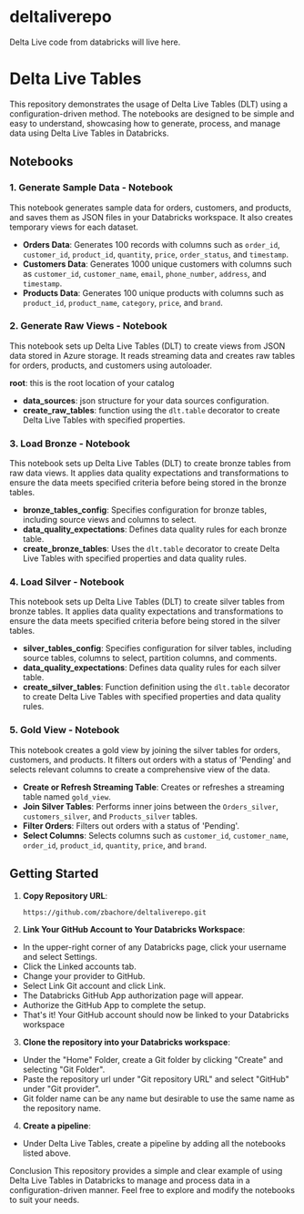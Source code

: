 # deltaliverepo
Delta Live code from databricks  will live here.

# Delta Live Tables

This repository demonstrates the usage of Delta Live Tables (DLT) using a configuration-driven method. The notebooks are designed to be simple and easy to understand, showcasing how to generate, process, and manage data using Delta Live Tables in Databricks.

## Notebooks

### 1. Generate Sample Data - Notebook

This notebook generates sample data for orders, customers, and products, and saves them as JSON files in your Databricks workspace. It also creates temporary views for each dataset.

- **Orders Data**: Generates 100 records with columns such as `order_id`, `customer_id`, `product_id`, `quantity`, `price`, `order_status`, and `timestamp`.
- **Customers Data**: Generates 1000 unique customers with columns such as `customer_id`, `customer_name`, `email`, `phone_number`, `address`, and `timestamp`.
- **Products Data**: Generates 100 unique products with columns such as `product_id`, `product_name`, `category`, `price`, and `brand`.

### 2. Generate Raw Views - Notebook

This notebook sets up Delta Live Tables (DLT) to create views from JSON data stored in Azure storage. It reads streaming data and creates raw tables for orders, products, and customers using autoloader.

  **root**: this is the root location of your catalog
- **data_sources**: json structure for your data sources configuration.
- **create_raw_tables**: function using the `dlt.table` decorator to create Delta Live Tables with specified properties.

### 3. Load Bronze - Notebook

This notebook sets up Delta Live Tables (DLT) to create bronze tables from raw data views. It applies data quality expectations and transformations to ensure the data meets specified criteria before being stored in the bronze tables.

- **bronze_tables_config**: Specifies configuration for bronze tables, including source views and columns to select. 
- **data_quality_expectations**: Defines data quality rules for each bronze table.
- **create_bronze_tables**: Uses the `dlt.table` decorator to create Delta Live Tables with specified properties and data quality rules.

### 4. Load Silver - Notebook

This notebook sets up Delta Live Tables (DLT) to create silver tables from bronze tables. It applies data quality expectations and transformations to ensure the data meets specified criteria before being stored in the silver tables.

- **silver_tables_config**: Specifies configuration for silver tables, including source tables, columns to select, partition columns, and comments.
- **data_quality_expectations**: Defines data quality rules for each silver table.
- **create_silver_tables**: Function definition using the `dlt.table` decorator to create Delta Live Tables with specified properties and data quality rules.

### 5. Gold View - Notebook

This notebook creates a gold view by joining the silver tables for orders, customers, and products. It filters out orders with a status of 'Pending' and selects relevant columns to create a comprehensive view of the data.

- **Create or Refresh Streaming Table**: Creates or refreshes a streaming table named `gold_view`.
- **Join Silver Tables**: Performs inner joins between the `Orders_silver`, `customers_silver`, and `Products_silver` tables.
- **Filter Orders**: Filters out orders with a status of 'Pending'.
- **Select Columns**: Selects columns such as `customer_id`, `customer_name`, `order_id`, `product_id`, `quantity`, `price`, and `brand`.

## Getting Started

1. **Copy Repository URL**:
   ```bash
   https://github.com/zbachore/deltaliverepo.git

2. **Link Your GitHub Account to Your Databricks Workspace**:

- In the upper-right corner of any Databricks page, click your username and select Settings.
- Click the Linked accounts tab.
- Change your provider to GitHub.
- Select Link Git account and click Link.
- The Databricks GitHub App authorization page will appear.
- Authorize the GitHub App to complete the setup.
- That's it! Your GitHub account should now be linked to your Databricks workspace 

3. **Clone the repository into your Databricks workspace**: 
- Under the "Home" Folder, create a Git folder by clicking "Create" and selecting "Git Folder".
- Paste the repository url under "Git repository URL" and select "GitHub" under "Git provider".
- Git folder name can be any name but desirable to use the same name as the repository name.

4. **Create a pipeline**:
- Under Delta Live Tables, create a pipeline by adding all the notebooks listed above.

Conclusion
This repository provides a simple and clear example of using Delta Live Tables in Databricks to manage and process data in a configuration-driven manner. Feel free to explore and modify the notebooks to suit your needs.
